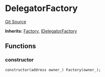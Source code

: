 # DelegatorFactory
[Git Source](https://github.com/symbioticfi/core/blob/0c5792225777a2fa2f15f10dba9650eb44861800/src/contracts/DelegatorFactory.sol)

**Inherits:**
[Factory](/Users/andreikorokhov/symbiotic/core/docs/autogen/src/src/contracts/common/Factory.sol/contract.Factory.md), [IDelegatorFactory](/Users/andreikorokhov/symbiotic/core/docs/autogen/src/src/interfaces/IDelegatorFactory.sol/interface.IDelegatorFactory.md)


## Functions
### constructor


```solidity
constructor(address owner_) Factory(owner_);
```

